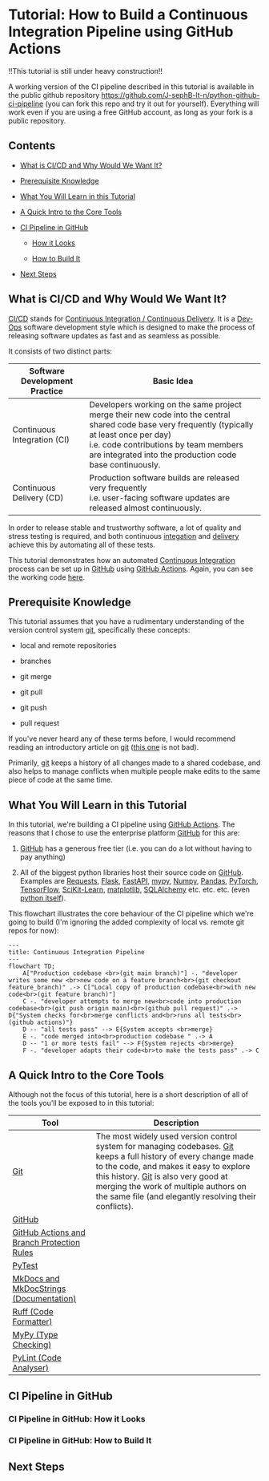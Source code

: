 
# Tutorial: How to Build a Continuous Integration Pipeline using GitHub Actions

!!This tutorial is still under heavy construction!!

A working version of the CI pipeline described in this tutorial is available in the public github repository https://github.com/J-sephB-lt-n/python-github-ci-pipeline (you can fork this repo and try it out for yourself). Everything will work even if you are using a free GitHub account, as long as your fork is a public repository. 

## Contents 

* [What is CI/CD and Why Would We Want It?](#what-is-cicd-and-why-would-we-want-it)

* [Prerequisite Knowledge](#prerequisite-knowledge)

* [What You Will Learn in this Tutorial](#what-you-will-learn-in-this-tutorial)

* [A Quick Intro to the Core Tools](#a-quick-intro-to-the-core-tools)

* [CI Pipeline in GitHub](#ci-pipeline-in-github)

    - [How it Looks](#ci-pipeline-in-github-how-it-looks)

    - [How to Build It](#ci-pipeline-in-github-how-to-build-it)

* [Next Steps](#next-steps)

## What is CI/CD and Why Would We Want It?

[CI/CD](https://en.wikipedia.org/wiki/CI/CD) stands for [Continuous Integration / Continuous Delivery](https://en.wikipedia.org/wiki/CI/CD). It is a [Dev-Ops](https://en.wikipedia.org/wiki/DevOps) software development style which is designed to make the process of releasing software updates as fast and as seamless as possible. 

It consists of two distinct parts:

| Software Development Practice | Basic Idea
|-------------------------------|--------------------------------------------------------------------------------------------------------------------------------
| <a id=ci>Continuous Integration</a> (CI)   | Developers working on the same project merge their new code into the central shared code base very frequently (typically at least once per day) <br>i.e. code contributions by team members are integrated into the production code base continuously.
| <a id=cd>Continuous Delivery</a> (CD)      | Production software builds are released very frequently <br> i.e. user-facing software updates are released almost continuously.

In order to release stable and trustworthy software, a lot of quality and stress testing is required, and both continuous [integation](#c1) and [delivery](#cd) achieve this by automating all of these tests.

This tutorial demonstrates how an automated [Continuous Integration](https://en.wikipedia.org/wiki/Continuous_integration) process can be set up in [GitHub](https://github.com) using [GitHub Actions](https://docs.github.com/en/actions). Again, you can see the working code [here](https://github.com/J-sephB-lt-n/python-github-ci-pipeline).

## Prerequisite Knowledge

This tutorial assumes that you have a rudimentary understanding of the version control system [git](https://git-scm.com), specifically these concepts:

* local and remote repositories 

* branches 

* git merge

* git pull

* git push

* pull request

If you've never heard any of these terms before, I would recommend reading an introductory article on [git](https://git-scm.com) ([this one](https://dev.to/ionos/an-introduction-to-git-the-basics-every-beginning-developer-should-know-o62) is not bad).  

Primarily, [git](https://git-scm.com) keeps a history of all changes made to a shared codebase, and also helps to manage conflicts when multiple people make edits to the same piece of code at the same time. 

## What You Will Learn in this Tutorial
In this tutorial, we're building a CI pipeline using [GitHub Actions](https://docs.github.com/en/actions). The reasons that I chose to use the enterprise platform [GitHub](https://github.com/) for this are:

1. [GitHub](https://github.com/) has a generous free tier (i.e. you can do a lot without having to pay anything)

2. All of the biggest python libraries host their source code on [GitHub](https://github.com/). Examples are [Requests](https://github.com/psf/requests), [Flask](https://github.com/pallets/flask/), [FastAPI](https://github.com/tiangolo/fastapi), [mypy](https://github.com/python/mypy), [Numpy](https://github.com/numpy/numpy), [Pandas](https://github.com/pandas-dev/pandas), [PyTorch](https://github.com/pytorch/pytorch), [TensorFlow](https://github.com/tensorflow/tensorflow), [SciKit-Learn](https://github.com/scikit-learn/scikit-learn), [matplotlib](https://github.com/matplotlib/matplotlib), [SQLAlchemy](https://github.com/sqlalchemy/sqlalchemy) etc. etc. etc. (even [python itself](https://github.com/python/cpython)).

This flowchart illustrates the core behaviour of the CI pipeline which we're going to build (I'm ignoring the added complexity of local vs. remote git repos for now):

```mermaid
---
title: Continuous Integration Pipeline 
---
flowchart TD;
    A["Production codebase <br>(git main branch)"] -. "developer writes some new <br>new code on a feature branch<br>(git checkout feature_branch)" .-> C["Local copy of production codebase<br>with new code<br>(git feature branch)"]
    C -. "developer attempts to merge new<br>code into production codebase<br>(git push origin main)<br>(github pull request)" .-> D{"System checks for<br>merge conflicts and<br>runs all tests<br>(github actions)"}
    D -- "all tests pass" --> E{System accepts <br>merge}
    E -. "code merged into<br>production codebase " .-> A
    D -- "1 or more tests fail" --> F{System rejects <br>merge}
    F -. "developer adapts their code<br>to make the tests pass" .-> C
```

## A Quick Intro to the Core Tools

Although not the focus of this tutorial, here is a short description of all of the tools you'll be exposed to in this tutorial: 

| Tool                         | Description
|------------------------------|-------------------
| [Git](https://git-scm.com/)  | The most widely used version control system for managing codebases. [Git](https://git-scm.com/) keeps a full history of every change made to the code, and makes it easy to explore this history. [Git](https://git-scm.com/) is also very good at merging the work of multiple authors on the same file (and elegantly resolving their conflicts).    
| [GitHub](https://github.com/)|
| [GitHub Actions and Branch Protection Rules](#github-actions-and-branch-protection-rules) | 
| [PyTest](#pytest) | 
| [MkDocs and MkDocStrings (Documentation)](#mkdocs-and-mkdocstrings-documentation) | 
| [Ruff (Code Formatter)](#ruff-code-formatter) | 
| [MyPy (Type Checking)](#mypy-type-checking) | 
| [PyLint (Code Analyser)](#pylint-code-analyser) | 

## CI Pipeline in GitHub

### CI Pipeline in GitHub: How it Looks

### CI Pipeline in GitHub: How to Build It

## Next Steps
